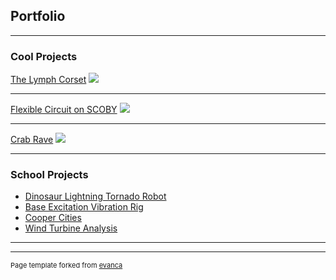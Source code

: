 ## Portfolio

---

### Cool Projects 

[The Lymph Corset](/sample_page)
<img src="images/dummy_thumbnail.jpg?raw=true"/>

---
[Flexible Circuit on SCOBY](/pdf/sample_presentation.pdf)
<img src="images/dummy_thumbnail.jpg?raw=true"/>

---
[Crab Rave](http://example.com/)
<img src="images/dummy_thumbnail.jpg?raw=true"/>

---

### School Projects

- [Dinosaur Lightning Tornado Robot](http://example.com/)
- [Base Excitation Vibration Rig](http://example.com/)
- [Cooper Cities](http://example.com/)
- [Wind Turbine Analysis](http://example.com/)


---




---
<p style="font-size:11px">Page template forked from <a href="https://github.com/evanca/quick-portfolio">evanca</a></p>
<!-- Remove above link if you don't want to attibute -->
